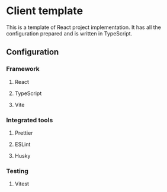 # Client template

This is a template of React project implementation.
It has all the configuration prepared and is written in TypeScript.

## Configuration

### Framework

1. React

2. TypeScript

3. Vite

### Integrated tools

1. Prettier

2. ESLint

3. Husky

### Testing

1. Vitest
